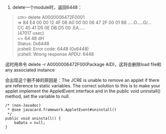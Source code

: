 1. delete一个module时，返回6448：
>cm>  delete A0000006472F0001  
 => 84 E4 00 00 12 4F 08 A0 00 00 06 47 2F 00 01 88    .....O.....G/...  
    CC 45 41 D5 0E DB D5 00                            .EA.....  
 (47017 usec)  
 <= 64 48                                              dH  
Status: 0x6448  
jcshell: Error code: 6448 (0x6448)  
jcshell: Wrong response APDU: 6448  

这时用命令 delete -r A0000006472F00(Package AID)，这将会删除load file和any associated instance

会出现这个删不掉的原因是：The JCRE is unable to remove an applet if there are reference to static variables. The correct solution to this is to make your applet implement the AppletEvent interface and in the public void uninstall() method, set the variable to null.

    /* (non-Javadoc)
     * @see javacard.framework.AppletEvent#uninstall()
     */
    public void uninstall() {
        baData = null;
    }